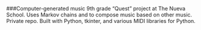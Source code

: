 ###Computer-generated music
9th grade “Quest” project at The Nueva School. Uses Markov chains and to compose music based on other music. Private repo. Built with Python, tkinter, and various MIDI libraries for Python.